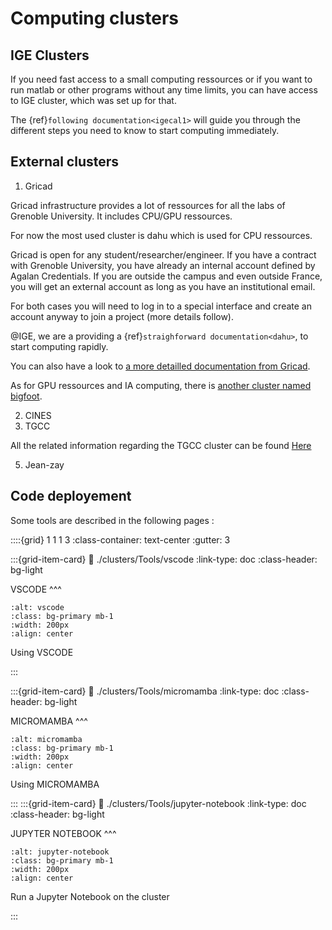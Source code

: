 # Computing clusters

## IGE Clusters

If you need fast access to a small computing ressources or if you want to run matlab or other programs without any time limits, you can have access to IGE cluster, which was set up for that.

The {ref}`following documentation<igecal1>` will guide you through the different steps you need to know to start computing immediately.


## External clusters


1. Gricad

  Gricad infrastructure provides a lot of ressources for all the labs of Grenoble University. It includes CPU/GPU ressources.

  For now the most used cluster is dahu which is used for CPU ressources.

  Gricad is open for any student/researcher/engineer. If you have a contract with Grenoble University, you have already an internal account defined by Agalan Credentials. If you are outside the campus and even outside France, you will get an external account as long as you have an institutional email.

  For both cases you will need to log in to a special interface and create an account anyway to join a project (more details follow).

  @IGE, we are a providing a {ref}`straighforward documentation<dahu>`, to start computing rapidly.

  You can also have a look to [a more detailled documentation from Gricad](https://gricad-doc.univ-grenoble-alpes.fr/hpc/).

  As for GPU ressources and IA computing, there is [another cluster named bigfoot](https://gricad-doc.univ-grenoble-alpes.fr/hpc/joblaunch/job_gpu/).



2. CINES
3. TGCC
   
  All the related information regarding the TGCC cluster can be found  [Here](./clusters/TGCC/TGCC.md)
   
5. Jean-zay



## Code deployement

Some tools are described in the following pages :

::::{grid} 1 1 1 3
:class-container: text-center 
:gutter: 3

:::{grid-item-card} 
:link: ./clusters/Tools/vscode
:link-type: doc
:class-header: bg-light

VSCODE
^^^
```{image} ./clusters/Tools/images/vscode.jpg
:alt: vscode
:class: bg-primary mb-1
:width: 200px
:align: center
```

Using VSCODE

:::

:::{grid-item-card} 
:link: ./clusters/Tools/micromamba
:link-type: doc
:class-header: bg-light

MICROMAMBA
^^^
```{image} ./clusters/Tools/images/micromamba.jpg
:alt: micromamba
:class: bg-primary mb-1
:width: 200px
:align: center
```

Using MICROMAMBA

:::
:::{grid-item-card} 
:link: ./clusters/Tools/jupyter-notebook
:link-type: doc
:class-header: bg-light

JUPYTER NOTEBOOK 
^^^
```{image}  ./clusters/Tools/images/logo-JUPYTER.jpg
:alt: jupyter-notebook
:class: bg-primary mb-1
:width: 200px
:align: center
```

Run a Jupyter Notebook on the cluster 

:::








